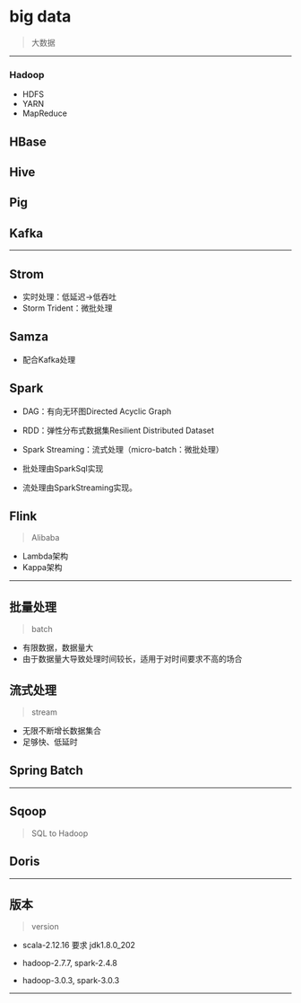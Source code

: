 # big data
> 大数据

---
### Hadoop
- HDFS
- YARN
- MapReduce


## HBase

## Hive

## Pig

## Kafka


---

## Strom
- 实时处理：低延迟->低吞吐
- Storm Trident：微批处理

## Samza
- 配合Kafka处理



## Spark
- DAG：有向无环图Directed Acyclic Graph
- RDD：弹性分布式数据集Resilient Distributed Dataset
- Spark Streaming：流式处理（micro-batch：微批处理）

- 批处理由SparkSql实现
- 流处理由SparkStreaming实现。


## Flink
> Alibaba

- Lambda架构
- Kappa架构

---
## 批量处理
> batch
- 有限数据，数据量大
- 由于数据量大导致处理时间较长，适用于对时间要求不高的场合

## 流式处理
> stream
- 无限不断增长数据集合
- 足够快、低延时



## Spring Batch


---

## Sqoop
> SQL to Hadoop

## Doris

---
## 版本
> version

- scala-2.12.16 要求 jdk1.8.0_202

- hadoop-2.7.7, spark-2.4.8
- hadoop-3.0.3, spark-3.0.3


---
